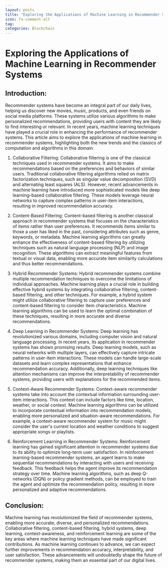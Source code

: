```yaml
---
layout: posts
title: "Exploring the Applications of Machine Learning in Recommender Systems"
icon: fa-comment-alt
tag:      
categories: Blockchain
---
```



# Exploring the Applications of Machine Learning in Recommender Systems

## Introduction:
Recommender systems have become an integral part of our daily lives, helping us discover new movies, music, products, and even friends on social media platforms. These systems utilize various algorithms to make personalized recommendations, providing users with content they are likely to find interesting or relevant. In recent years, machine learning techniques have played a crucial role in enhancing the performance of recommender systems. This article aims to explore the applications of machine learning in recommender systems, highlighting both the new trends and the classics of computation and algorithms in this domain.

1. Collaborative Filtering:
Collaborative filtering is one of the classical techniques used in recommender systems. It aims to make recommendations based on the preferences and behaviors of similar users. Traditional collaborative filtering algorithms relied on matrix factorization techniques, such as singular value decomposition (SVD) and alternating least squares (ALS). However, recent advancements in machine learning have introduced more sophisticated models like deep learning-based collaborative filtering. These models leverage neural networks to capture complex patterns in user-item interactions, resulting in improved recommendation accuracy.

2. Content-Based Filtering:
Content-based filtering is another classical approach in recommender systems that focuses on the characteristics of items rather than user preferences. It recommends items similar to those a user has liked in the past, considering attributes such as genre, keywords, or metadata. Machine learning algorithms can greatly enhance the effectiveness of content-based filtering by utilizing techniques such as natural language processing (NLP) and image recognition. These algorithms can extract meaningful features from textual or visual data, enabling more accurate item similarity calculations and thus better recommendations.

3. Hybrid Recommender Systems:
Hybrid recommender systems combine multiple recommendation techniques to overcome the limitations of individual approaches. Machine learning plays a crucial role in building effective hybrid systems by integrating collaborative filtering, content-based filtering, and other techniques. For example, a hybrid system might utilize collaborative filtering to capture user preferences and content-based filtering to consider item characteristics. Machine learning algorithms can be used to learn the optimal combination of these techniques, resulting in more accurate and diverse recommendations.

4. Deep Learning in Recommender Systems:
Deep learning has revolutionized various domains, including computer vision and natural language processing. In recent years, its application in recommender systems has shown promising results. Deep learning models, such as neural networks with multiple layers, can effectively capture intricate patterns in user-item interactions. These models can handle large-scale datasets and learn complex representations that enhance recommendation accuracy. Additionally, deep learning techniques like attention mechanisms can improve the interpretability of recommender systems, providing users with explanations for the recommended items.

5. Context-Aware Recommender Systems:
Context-aware recommender systems take into account the contextual information surrounding user-item interactions. This context can include factors like time, location, weather, or social context. Machine learning algorithms can be utilized to incorporate contextual information into recommendation models, enabling more personalized and situation-aware recommendations. For example, a context-aware recommender system for music might consider the user's current location and weather conditions to suggest appropriate songs or playlists.

6. Reinforcement Learning in Recommender Systems:
Reinforcement learning has gained significant attention in recommender systems due to its ability to optimize long-term user satisfaction. In reinforcement learning-based recommender systems, an agent learns to make sequential recommendations by interacting with users and receiving feedback. This feedback helps the agent improve its recommendation strategy over time. Machine learning algorithms, such as deep Q-networks (DQN) or policy gradient methods, can be employed to train the agent and optimize the recommendation policy, resulting in more personalized and adaptive recommendations.

## Conclusion:
Machine learning has revolutionized the field of recommender systems, enabling more accurate, diverse, and personalized recommendations. Collaborative filtering, content-based filtering, hybrid systems, deep learning, context-awareness, and reinforcement learning are some of the key areas where machine learning techniques have made significant contributions. As machine learning continues to advance, we can expect further improvements in recommendation accuracy, interpretability, and user satisfaction. These advancements will undoubtedly shape the future of recommender systems, making them an essential part of our digital lives.
